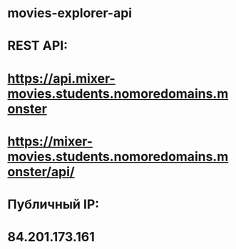 # movies-explorer-api

# REST API:
# https://api.mixer-movies.students.nomoredomains.monster
# https://mixer-movies.students.nomoredomains.monster/api/
# Публичный IP:
# 84.201.173.161
